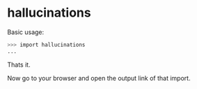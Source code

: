 # hallucinations

Basic usage:

```bash
>>> import hallucinations
...
```

Thats it. 

Now go to your browser and open the output link of that import.